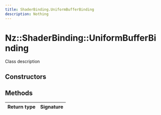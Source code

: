 ```yaml
---
title: ShaderBinding.UniformBufferBinding
description: Nothing
---
```


# Nz::ShaderBinding::UniformBufferBinding

Class description

## Constructors


## Methods

| Return type | Signature |
| ----------- | --------- |
